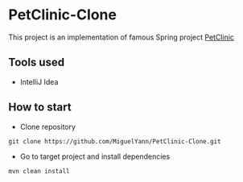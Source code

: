 # PetClinic-Clone

This project is an implementation of famous Spring project [PetClinic](https://github.com/spring-projects/spring-petclinic)

## Tools used

* IntelliJ Idea

## How to start

* Clone repository

```shell script
git clone https://github.com/MiguelYann/PetClinic-Clone.git
```

* Go to target project and install dependencies

```shell script
mvn clean install
```


